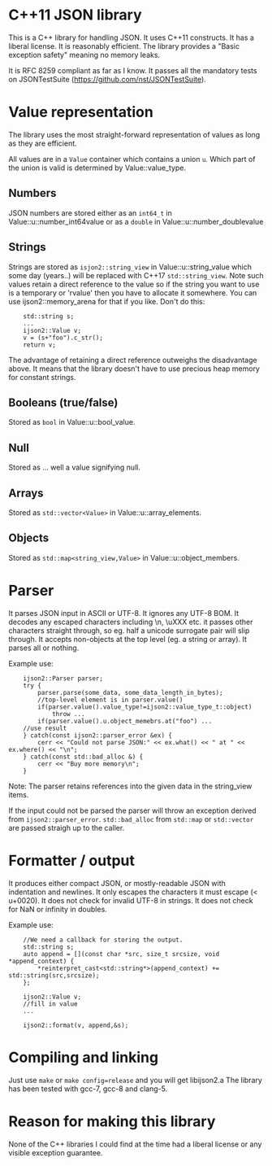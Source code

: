 # C++11 JSON library
This is a C++ library for handling JSON. It uses C++11 constructs. It has a liberal license.
It is reasonably efficient. The library provides a "Basic exception safety" meaning no memory leaks.

It is RFC 8259 compliant as far as I know. It passes all the mandatory tests on JSONTestSuite (https://github.com/nst/JSONTestSuite).

# Value representation
The library uses the most straight-forward representation of values as long as they are efficient.

All values are in a `Value` container which contains a union `u`. Which part of the union is valid is determined by Value::value_type.

## Numbers
JSON numbers are stored either as an `int64_t` in Value::u::number_int64value or as a `double` in Value::u::number_doublevalue
## Strings
Strings are stored as `isjon2::string_view` in Value::u::string_value which some day (years..) will be replaced with C++17 `std::string_view`.
Note such values retain a direct reference to the value so if the string you want to use is a temporary or 'rvalue' then you have to allocate it somewhere. You can use ijson2::memory_arena for that if you like.
Don't do this:
```
    std::string s;
    ...
    ijson2::Value v;
    v = (s+"foo").c_str();
    return v;
```
The advantage of retaining a direct reference outweighs the disadvantage above. It means that the library doesn't have to use precious heap memory for constant strings.
## Booleans (true/false)
Stored as `bool` in Value::u::bool_value.
## Null
Stored as ... well a value signifying null.
## Arrays
Stored as `std::vector<Value>` in Value::u::array_elements.
## Objects
Stored as `std::map<string_view,Value>` in Value::u::object_members.



# Parser
It parses JSON input in ASCII or UTF-8. It ignores any UTF-8 BOM. It decodes any escaped characters including \n, \uXXX etc. it passes other characters straight through, so eg. half a unicode surrogate pair will slip through. It accepts non-objects at the top level (eg. a string or array).
It parses all or nothing.

Example use:
```
    ijson2::Parser parser;
    try {
        parser.parse(some_data, some_data_length_in_bytes);
        //top-level element is in parser.value()
	    if(parser.value().value_type!=ijson2::value_type_t::object)
	        throw ...
        if(parser.value().u.object_memebrs.at("foo") ...
	//use result
    } catch(const ijson2::parser_error &ex) {
        cerr << "Could not parse JSON:" << ex.what() << " at " << ex.where() << "\n";
    } catch(const std::bad_alloc &) {
        cerr << "Buy more memory\n";
    }
```
Note: The parser retains references into the given data in the string_view items.

If the input could not be parsed the parser will throw an exception derived from `ijson2::parser_error`.
`std::bad_alloc` from `std::map` or `std::vector` are passed straigh up to the caller.

# Formatter / output
It produces either compact JSON, or mostly-readable JSON with indentation and newlines.
It only escapes the characters it must escape (< u+0020). It does not check for invalid UTF-8 in strings. It does not check for NaN or infinity in doubles.


Example use:
```
    //We need a callback for storing the output.
    std::string s;
    auto append = [](const char *src, size_t srcsize, void *append_context) {
        *reinterpret_cast<std::string*>(append_context) += std::string(src,srcsize);
    };
    
    ijson2::Value v;
    //fill in value
    ...
    
    ijson2::format(v, append,&s);
```


# Compiling and linking
Just use `make` or `make config=release` and you will get libijson2.a
The library has been tested with gcc-7, gcc-8 and clang-5.


# Reason for making this library
None of the C++ libraries I could find at the time had a liberal license or any visible exception guarantee.
